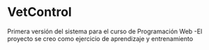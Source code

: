 # VetControl
Primera versión del sistema para el curso de Programación Web
-El proyecto se creo como ejercicio de aprendizaje y entrenamiento 
